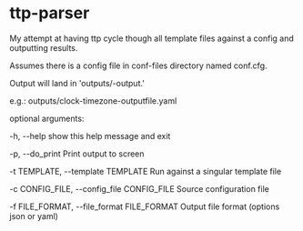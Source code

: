 # ttp-parser
My attempt at having ttp cycle though all template files against a config and outputting results.

Assumes there is a config file in conf-files directory named conf.cfg.

Output will land in 'outputs/<template-name>-output.<file-format>'

e.g.:
outputs/clock-timezone-outputfile.yaml



optional arguments:

  -h, --help            show this help message and exit
  
  -p, --do_print        Print output to screen
  
  -t TEMPLATE, --template TEMPLATE
                        Run against a singular template file
  
  -c CONFIG_FILE, --config_file CONFIG_FILE
                        Source configuration file
  
  -f FILE_FORMAT, --file_format FILE_FORMAT
                        Output file format (options json or yaml)
